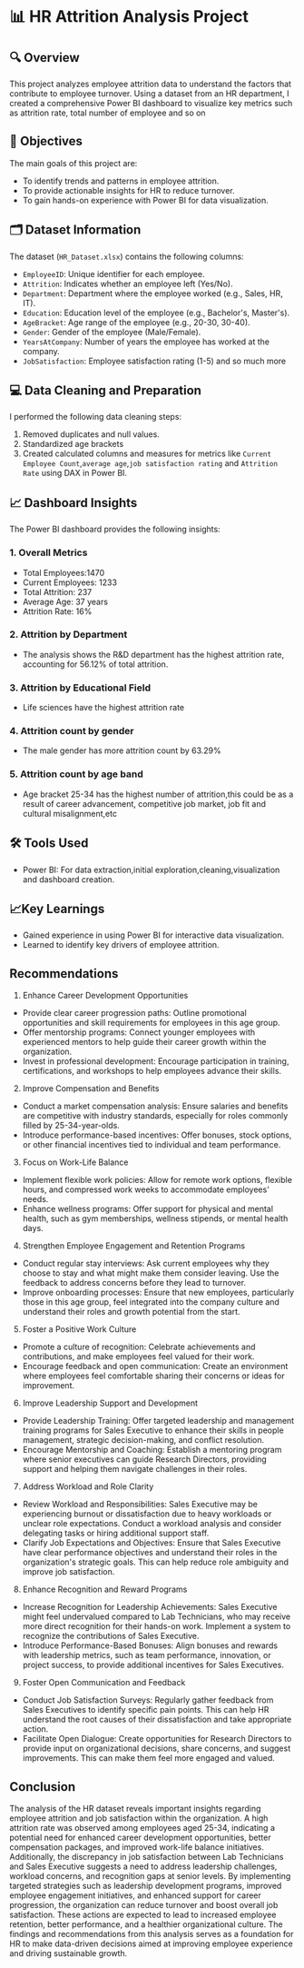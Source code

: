 # 📊 HR Attrition Analysis Project

## 🔍 Overview
This project analyzes employee attrition data to understand the factors that contribute to employee turnover. Using a dataset from an HR department, I created a comprehensive Power BI dashboard to visualize key metrics such as attrition rate, total number of employee and so on

## 🎯 Objectives
The main goals of this project are:
- To identify trends and patterns in employee attrition.
- To provide actionable insights for HR to reduce turnover.
- To gain hands-on experience with Power BI for data visualization.

## 🗂️ Dataset Information
The dataset (`HR_Dataset.xlsx`) contains the following columns:
- `EmployeeID`: Unique identifier for each employee.
- `Attrition`: Indicates whether an employee left (Yes/No).
- `Department`: Department where the employee worked (e.g., Sales, HR, IT).
- `Education`: Education level of the employee (e.g., Bachelor's, Master's).
- `AgeBracket`: Age range of the employee (e.g., 20-30, 30-40).
- `Gender`: Gender of the employee (Male/Female).
- `YearsAtCompany`: Number of years the employee has worked at the company.
- `JobSatisfaction`: Employee satisfaction rating (1-5) and so much more

## 💻 Data Cleaning and Preparation
I performed the following data cleaning steps:
1. Removed duplicates and null values.
2. Standardized age brackets
3. Created calculated columns and measures for metrics like `Current Employee Count`,`average age`,`job satisfaction rating` and `Attrition Rate` using DAX in Power BI.

## 📈 Dashboard Insights
The Power BI dashboard provides the following insights:
### 1. Overall Metrics
- Total Employees:1470
- Current Employees: 1233
- Total Attrition: 237
- Average Age: 37 years
- Attrition Rate: 16%

### 2. Attrition by Department
- The analysis shows the R&D department has the highest attrition rate, accounting for 56.12% of total attrition.

### 3. Attrition by Educational Field
- Life sciences have the highest attrition rate

### 4. Attrition count by gender
- The male gender has more attrition count by 63.29%

### 5. Attrition count by age band
- Age bracket 25-34 has the highest number of attrition,this could be as a result of career advancement, competitive job market, job fit and cultural misalignment,etc

## 🛠️ Tools Used
 - Power BI: For data extraction,initial exploration,cleaning,visualization and dashboard creation.

## 📈Key Learnings
 - Gained experience in using Power BI for interactive data visualization.
 - Learned to identify key drivers of employee attrition.

## Recommendations
1. Enhance Career Development Opportunities
- Provide clear career progression paths: Outline promotional opportunities and skill requirements for employees in this age group.
- Offer mentorship programs: Connect younger employees with experienced mentors to help guide their career growth within the organization.
- Invest in professional development: Encourage participation in training, certifications, and workshops to help employees advance their skills.

2. Improve Compensation and Benefits
 -  Conduct a market compensation analysis: Ensure salaries and benefits are competitive with industry standards, especially for roles commonly filled by 25-34-year-olds.
 -  Introduce performance-based incentives: Offer bonuses, stock options, or other financial incentives tied to individual and team performance.

3. Focus on Work-Life Balance
 -  Implement flexible work policies: Allow for remote work options, flexible hours, and compressed work weeks to accommodate employees' needs.
 -  Enhance wellness programs: Offer support for physical and mental health, such as gym memberships, wellness stipends, or mental health days.

4. Strengthen Employee Engagement and Retention Programs
 -  Conduct regular stay interviews: Ask current employees why they choose to stay and what might make them consider leaving. Use the feedback to address concerns before they lead to turnover.
 -  Improve onboarding processes: Ensure that new employees, particularly those in this age group, feel integrated into the company culture and understand their roles and growth potential from the start.

5. Foster a Positive Work Culture
 -  Promote a culture of recognition: Celebrate achievements and contributions, and make employees feel valued for their work.
 -  Encourage feedback and open communication: Create an environment where employees feel comfortable sharing their concerns or ideas for improvement.
   
6.  Improve Leadership Support and Development
-   Provide Leadership Training: Offer targeted leadership and management training programs for Sales Executive to enhance their skills in people management, strategic decision-making, and conflict             resolution.
 -  Encourage Mentorship and Coaching: Establish a mentoring program where senior executives can guide Research Directors, providing support and helping them navigate challenges in their roles.

7. Address Workload and Role Clarity
-  Review Workload and Responsibilities: Sales Executive may be experiencing burnout or dissatisfaction due to heavy workloads or unclear role expectations. Conduct a workload analysis and consider            delegating tasks or hiring additional support staff.
-  Clarify Job Expectations and Objectives: Ensure that Sales Executive have clear performance objectives and understand their roles in the organization's strategic goals. This can help reduce role            ambiguity and improve job satisfaction.

8. Enhance Recognition and Reward Programs
-  Increase Recognition for Leadership Achievements: Sales Executive might feel undervalued compared to Lab Technicians, who may receive more direct recognition for their hands-on work. Implement a            system to recognize the contributions of Sales Executive.
-  Introduce Performance-Based Bonuses: Align bonuses and rewards with leadership metrics, such as team performance, innovation, or project success, to provide additional incentives for Sales Executives.

9. Foster Open Communication and Feedback
-  Conduct Job Satisfaction Surveys: Regularly gather feedback from Sales Executives to identify specific pain points. This can help HR understand the root causes of their dissatisfaction and take             appropriate action.
-  Facilitate Open Dialogue: Create opportunities for Research Directors to provide input on organizational decisions, share concerns, and suggest improvements. This can make them feel more engaged and        valued.

## Conclusion
The analysis of the HR dataset reveals important insights regarding employee attrition and job satisfaction within the organization. A high attrition rate was observed among employees aged 25-34, indicating a potential need for enhanced career development opportunities, better compensation packages, and improved work-life balance initiatives. Additionally, the discrepancy in job satisfaction between Lab Technicians and Sales Executive suggests a need to address leadership challenges, workload concerns, and recognition gaps at senior levels.
By implementing targeted strategies such as leadership development programs, improved employee engagement initiatives, and enhanced support for career progression, the organization can reduce turnover and boost overall job satisfaction. These actions are expected to lead to increased employee retention, better performance, and a healthier organizational culture.
The findings and recommendations from this analysis serves as a foundation for HR to make data-driven decisions aimed at improving employee experience and driving sustainable growth.
    
